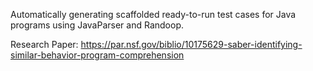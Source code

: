 Automatically generating scaffolded ready-to-run test cases for Java programs using JavaParser and Randoop.

Research Paper: https://par.nsf.gov/biblio/10175629-saber-identifying-similar-behavior-program-comprehension

